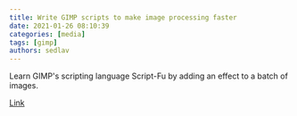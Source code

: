 ```yaml
---
title: Write GIMP scripts to make image processing faster 
date: 2021-01-26 08:10:39
categories: [media]
tags: [gimp]
authors: sedlav
---
```


Learn GIMP's scripting language Script-Fu by adding an effect to a batch of images.

[Link](https://opensource.com/article/21/1/gimp-scripting)
